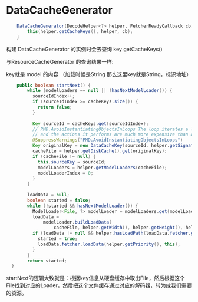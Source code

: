 
DataCacheGenerator
===

```java
    DataCacheGenerator(DecodeHelper<?> helper, FetcherReadyCallback cb) {
        this(helper.getCacheKeys(), helper, cb);
    }
```


构建 DataCacheGenerator 的实例时会去查询 key getCacheKeys()

与ResourceCacheGenerator 的查询结果一样:

key就是 model 的内容 （加载时候是String 那么这里key就是String，标识地址）


```java
    public boolean startNext() {
        while (modelLoaders == null || !hasNextModelLoader()) {
          sourceIdIndex++;
          if (sourceIdIndex >= cacheKeys.size()) {
            return false;
          }
    
          Key sourceId = cacheKeys.get(sourceIdIndex);
          // PMD.AvoidInstantiatingObjectsInLoops The loop iterates a limited number of times
          // and the actions it performs are much more expensive than a single allocation.
          @SuppressWarnings("PMD.AvoidInstantiatingObjectsInLoops")
          Key originalKey = new DataCacheKey(sourceId, helper.getSignature());
          cacheFile = helper.getDiskCache().get(originalKey);
          if (cacheFile != null) {
            this.sourceKey = sourceId;
            modelLoaders = helper.getModelLoaders(cacheFile);
            modelLoaderIndex = 0;
          }
        }
    
        loadData = null;
        boolean started = false;
        while (!started && hasNextModelLoader()) {
          ModelLoader<File, ?> modelLoader = modelLoaders.get(modelLoaderIndex++);
          loadData =
              modelLoader.buildLoadData(
                  cacheFile, helper.getWidth(), helper.getHeight(), helper.getOptions());
          if (loadData != null && helper.hasLoadPath(loadData.fetcher.getDataClass())) {
            started = true;
            loadData.fetcher.loadData(helper.getPriority(), this);
          }
        }
        return started;
  }
```

startNext的逻辑大致就是：根据key信息从硬盘缓存中取出File，然后根据这个File找到对应的Loader，然后把这个文件缓存通过对应的解码器，转为成我们需要的资源。

